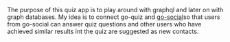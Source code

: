 The purpose of this quiz app is to play around with graphql and later on with graph databases. My idea is to connect go-quiz and [go-social](https://github.com/karaMuha/go-social)so that users from go-social can answer quiz questions and other users who have achieved similar results int the quiz are suggested as new contacts.